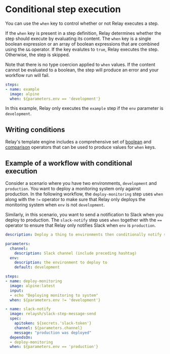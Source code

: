 # Conditional step execution

You can use the `when` key to control whether or not Relay executes a step.

If the `when` key is present in a step definition, Relay determines whether the step should execute by evaluating its content. The `when` key is a single boolean expression or an array of boolean expressions that are combined using the `&&` operator. If the key evalutes to `true`, Relay executes the step. Otherwise, the step is skipped.

Note that there is no type coercion applied to `when` values. If the content cannot be evaluated to a boolean, the step will produce an error and your workflow run will fail.

```yaml
steps:
- name: example
  image: alpine
  when: ${parameters.env == 'development'}
```

In this example, Relay only executes the `example` step if the `env` parameter is `development`.

## Writing conditions

Relay's template engine includes a comprehensive set of [boolean](../reference/relay-expressions.md#boolean) and [comparison](../reference/relay-expressions.md#comparison) operators that can be used to produce values for `when` keys.

## Example of a workflow with conditional execution

Consider a scenario where you have two environments, `development` and `production`. You want to deploy a monitoring system only against production. In the following workflow, the `deploy-monitoring` step uses `when` along with the `!=` operator to make sure that Relay only deploys the monitoring system when `env` is not `development`.

Similarly, in this scenario, you want to send a notification to Slack when you deploy to production. The `slack-notify` step uses `when` together with the `==` operator to ensure that Relay only notifies Slack when `env` is `production`.

```yaml
description: Deploy a thing to environments then conditionally notify slack

parameters:
  channel:
    description: Slack channel (include preceding hashtag)
  env:
    description: the environment to deploy to
    default: development

steps:
- name: deploy-monitoring
  image: alpine:latest
  input:
  - echo "Deploying monitoring to system"
  when: ${parameters.env != 'development'}

- name: slack-notify
  image: relaysh/slack-step-message-send
  spec:
    apitoken: ${secrets.'slack-token'}
    channel: ${parameters.channel}
    message: "production was deployed"
  dependsOn:
  - deploy-monitoring
  when: ${parameters.env == 'production'}
```
